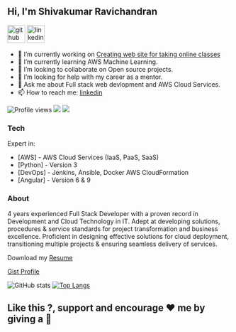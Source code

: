 ## Hi, I'm Shivakumar Ravichandran

[<img src='https://cdn.jsdelivr.net/npm/simple-icons@3.0.1/icons/github.svg' alt='github' height='40'>](https://github.com/ShivakumarRavi)  [<img src='https://cdn.jsdelivr.net/npm/simple-icons@3.0.1/icons/linkedin.svg' alt='linkedin' height='40'>](https://www.linkedin.com/in/shivakumarmcet/)  

- 🔭 I’m currently working on [Creating web site for taking online classes](https://tutorialstore-b4c9c.web.app/)
- 🌱 I’m currently learning AWS Machine Learning.
- 👯 I’m looking to collaborate on Open source projects.
- 🤔 I’m looking for help with my career as a mentor.
- 💬 Ask me about Full stack web devlopment and AWS Cloud Services.
- 📫 How to reach me: [linkedin](https://www.linkedin.com/in/shivakumarmcet)

![Profile views](https://gpvc.arturio.dev/ShivakumarRavi)  <img src="https://img.shields.io/github/followers/ShivakumarRavi?label=Follow" style=" float:left, margin-right:10px" /> [<img src="https://img.shields.io/badge/linkedin-follow-red" style=" float:left, margin-right:10px" />](https://www.linkedin.com/in/shivakumarmcet)

### Tech

Expert in:

* [AWS] - AWS Cloud Services (IaaS, PaaS, SaaS)
* [Python] - Version 3
* [DevOps] - Jenkins, Ansible, Docker AWS CloudFormation
* [Angular] - Version 6 & 9

### About

4 years experienced Full Stack Developer with a proven record in Development and Cloud Technology in IT. Adept at developing solutions, procedures & service standards for project transformation and business excellence. Proficient in designing effective solutions for cloud deployment, transitioning multiple projects & ensuring seamless delivery of services.

Download my [Resume](https://github.com/ShivakumarRavi/ShivakumarRavi/blob/master/Resume.pdf)

[Gist Profile](https://gist.github.com/ShivakumarRavi)

![GitHub stats](https://github-readme-stats.vercel.app/api?username=ShivakumarRavi&show_icons=true)  [![Top Langs](https://github-readme-stats.vercel.app/api/top-langs/?username=ShivakumarRavi)](https://github.com/ShivakumarRavi/ShivakumarRavi)

## Like this ?, support and encourage  :heart: me by giving a  :star2:
